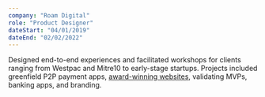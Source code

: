 ```yaml
---
company: "Roam Digital"
role: "Product Designer"
dateStart: "04/01/2019"
dateEnd: "02/02/2022"
---
```


Designed end-to-end experiences and facilitated workshops for clients ranging from Westpac and Mitre10 to early-stage startups. Projects included greenfield P2P payment apps, [award-winning websites](https://bestawards.co.nz/digital/small-scale-websites/roam-digital/mercury-cosy/), validating MVPs, banking apps, and branding. 